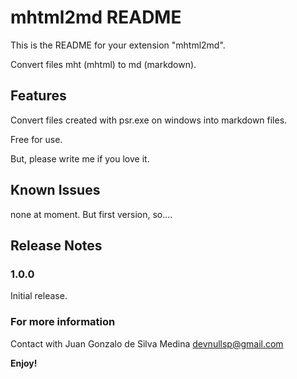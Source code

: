 # mhtml2md README

This is the README for your extension "mhtml2md". 

Convert files mht (mhtml) to md (markdown).

## Features

Convert files created with psr.exe on windows into markdown files.

Free for use.

But, please write me if you love it.

## Known Issues

none at moment. But first version, so....

## Release Notes

### 1.0.0

Initial release.

### For more information

Contact with Juan Gonzalo de Silva Medina 
devnullsp@gmail.com

**Enjoy!**

